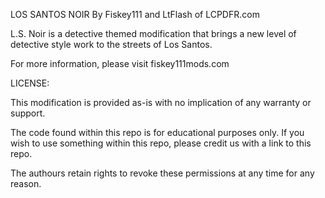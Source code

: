 LOS SANTOS NOIR
By Fiskey111 and LtFlash of LCPDFR.com


L.S. Noir is a detective themed modification that brings a new level of detective style work to the streets of Los Santos.

For more information, please visit fiskey111mods.com


LICENSE:

This modification is provided as-is with no implication of any warranty or support.

The code found within this repo is for educational purposes only.
If you wish to use something within this repo, please credit us with a link to this repo.

The authours retain rights to revoke these permissions at any time for any reason.
